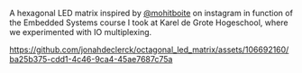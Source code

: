 A hexagonal LED matrix inspired by [@mohitboite](https://www.instagram.com/p/Bo2tDsNgs3_/) on instagram in function of the Embedded Systems course I took at Karel de Grote Hogeschool, where we experimented with IO multiplexing.

https://github.com/jonahdeclerck/octagonal_led_matrix/assets/106692160/ba25b375-cdd1-4c46-9ca4-45ae7687c75a
